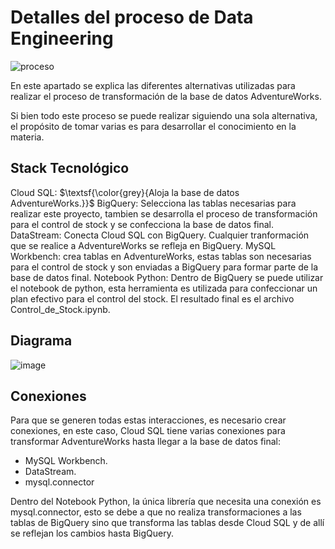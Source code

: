 # Detalles del proceso de Data Engineering

![proceso](https://github.com/user-attachments/assets/01bbfc81-3b50-4ae2-b10e-2da6e8369a59)

En este apartado se explica las diferentes alternativas utilizadas para realizar el proceso de transformación de la base de datos AdventureWorks. 

Si bien todo este proceso se puede realizar siguiendo una sola alternativa, el propósito de tomar varias es para desarrollar el conocimiento en la materia.

## Stack Tecnológico
Cloud SQL: 
$\textsf{\color{grey}{Aloja la base de datos AdventureWorks.}}$
BigQuery: Selecciona las tablas necesarias para realizar este proyecto, tambien se desarrolla el proceso de transformación para el control de stock y se confecciona la base de datos final.
DataStream: Conecta Cloud SQL con BigQuery. Cualquier tranformación que se realice a AdventureWorks se refleja en BigQuery.
MySQL Workbench: crea tablas en AdventureWorks, estas tablas son necesarias para el control de stock y son enviadas a BigQuery para formar parte de la base de datos final.
Notebook Python: Dentro de BigQuery se puede utilizar el notebook de python, esta herramienta es utilizada para confeccionar un plan efectivo para el control del stock.
El resultado final es el archivo Control_de_Stock.ipynb.

## Diagrama

![image](https://github.com/user-attachments/assets/8dc2bf68-fd04-4c97-abb2-7cc2d66949a2)



## Conexiones
Para que se generen todas estas interacciones, es necesario crear conexiones, en este caso, Cloud SQL tiene varias conexiones para transformar AdventureWorks hasta llegar a la base de datos final:

- MySQL Workbench.
- DataStream.
- mysql.connector

Dentro del Notebook Python, la única librería que necesita una conexión es mysql.connector, esto se debe a que no realiza transformaciones a las tablas de BigQuery sino que transforma las tablas desde Cloud SQL y de allí se reflejan los cambios hasta BigQuery.
